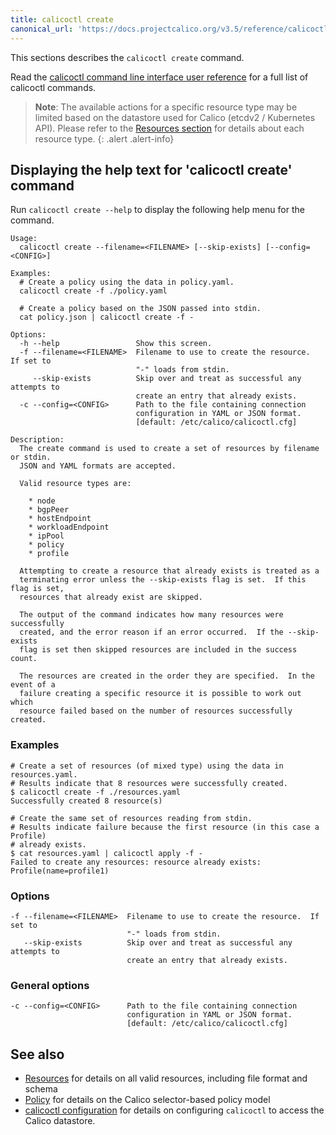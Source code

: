 ```yaml
---
title: calicoctl create
canonical_url: 'https://docs.projectcalico.org/v3.5/reference/calicoctl/commands/create'
---
```


This sections describes the `calicoctl create` command.

Read the [calicoctl command line interface user reference]({{site.baseurl}}/{{page.version}}/reference/calicoctl/) 
for a full list of calicoctl commands.

> **Note**: The available actions for a specific resource type may be 
> limited based on the datastore used for Calico (etcdv2 / Kubernetes API). 
> Please refer to the 
> [Resources section]({{site.baseurl}}/{{page.version}}/reference/calicoctl/resources/)
> for details about each resource type.
{: .alert .alert-info}


## Displaying the help text for 'calicoctl create' command

Run `calicoctl create --help` to display the following help menu for the 
command.

```
Usage:
  calicoctl create --filename=<FILENAME> [--skip-exists] [--config=<CONFIG>]

Examples:
  # Create a policy using the data in policy.yaml.
  calicoctl create -f ./policy.yaml

  # Create a policy based on the JSON passed into stdin.
  cat policy.json | calicoctl create -f -

Options:
  -h --help                 Show this screen.
  -f --filename=<FILENAME>  Filename to use to create the resource.  If set to
                            "-" loads from stdin.
     --skip-exists          Skip over and treat as successful any attempts to
                            create an entry that already exists.
  -c --config=<CONFIG>      Path to the file containing connection
                            configuration in YAML or JSON format.
                            [default: /etc/calico/calicoctl.cfg]

Description:
  The create command is used to create a set of resources by filename or stdin.
  JSON and YAML formats are accepted.

  Valid resource types are:

    * node
    * bgpPeer
    * hostEndpoint
    * workloadEndpoint
    * ipPool
    * policy
    * profile

  Attempting to create a resource that already exists is treated as a
  terminating error unless the --skip-exists flag is set.  If this flag is set,
  resources that already exist are skipped.

  The output of the command indicates how many resources were successfully
  created, and the error reason if an error occurred.  If the --skip-exists
  flag is set then skipped resources are included in the success count.

  The resources are created in the order they are specified.  In the event of a
  failure creating a specific resource it is possible to work out which
  resource failed based on the number of resources successfully created.
```

### Examples

```
# Create a set of resources (of mixed type) using the data in resources.yaml.
# Results indicate that 8 resources were successfully created.
$ calicoctl create -f ./resources.yaml
Successfully created 8 resource(s)

# Create the same set of resources reading from stdin.
# Results indicate failure because the first resource (in this case a Profile) 
# already exists.
$ cat resources.yaml | calicoctl apply -f -
Failed to create any resources: resource already exists: Profile(name=profile1)
```

### Options

```
-f --filename=<FILENAME>  Filename to use to create the resource.  If set to
                          "-" loads from stdin.
   --skip-exists          Skip over and treat as successful any attempts to
                          create an entry that already exists.
```

### General options

```
-c --config=<CONFIG>      Path to the file containing connection
                          configuration in YAML or JSON format.
                          [default: /etc/calico/calicoctl.cfg]
```

## See also

-  [Resources]({{site.baseurl}}/{{page.version}}/reference/calicoctl/resources/) for details on all valid resources, including file format
   and schema
-  [Policy]({{site.baseurl}}/{{page.version}}/reference/calicoctl/resources/policy) for details on the Calico selector-based policy model
-  [calicoctl configuration]({{site.baseurl}}/{{page.version}}/reference/calicoctl/setup) for details on configuring `calicoctl` to access
   the Calico datastore.
